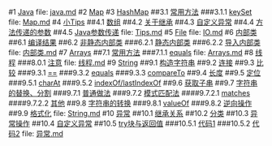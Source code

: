 #1 [Java](java.md#anchor_0)
file: [java.md](java.md)
#2 [Map](Map.md#anchor_0)
#3 [HashMap](Map.md#anchor_1)
##3.1 [常用方法](Map.md#anchor_2)
###3.1.1 [keySet](Map.md#anchor_3)
file: [Map.md](Map.md)
#4 [小Tips](Tips.md#anchor_0)
##4.1 [数组](Tips.md#anchor_1)
##4.2 [关于继承](Tips.md#anchor_2)
##4.3 [自定义异常](Tips.md#anchor_3)
##4.4 [方法传递的参数](Tips.md#anchor_4)
##4.5 [Java参数传递](Tips.md#anchor_5)
file: [Tips.md](Tips.md)
#5 [File](IO.md#anchor_0)
file: [IO.md](IO.md)
#6 [内部类](内部类.md#anchor_0)
##6.1 [编译结果](内部类.md#anchor_1)
##6.2 [非静态内部类](内部类.md#anchor_2)
###6.2.1 [静态内部类](内部类.md#anchor_3)
###6.2.2 [导入内部类](内部类.md#anchor_4)
file: [内部类.md](内部类.md)
#7 [Arrays](Arrays.md#anchor_0)
##7.1 [常用方法](Arrays.md#anchor_1)
###7.1.1 [equals](Arrays.md#anchor_2)
file: [Arrays.md](Arrays.md)
#8 [线程](线程.md#anchor_0)
###8.0.1 [注意](线程.md#anchor_1)
file: [线程.md](线程.md)
#9 [String](String.md#anchor_0)
##9.1 [构造字符串](String.md#anchor_1)
##9.2 [连接](String.md#anchor_2)
##9.3 [比较](String.md#anchor_3)
###9.3.1 [==](String.md#anchor_4)
###9.3.2 [equals](String.md#anchor_5)
###9.3.3 [compareTo](String.md#anchor_6)
##9.4 [长度](String.md#anchor_7)
##9.5 [定位](String.md#anchor_8)
###9.5.1 [charAt](String.md#anchor_9)
###9.5.2 [indexOf/lastIndexOf](String.md#anchor_10)
##9.6 [获取子串](String.md#anchor_11)
##9.7 [字符串的替换、分割](String.md#anchor_12)
###9.7.1 [普通做法](String.md#anchor_13)
###9.7.2 [模式匹配法](String.md#anchor_14)
####9.7.2.1 [matches](String.md#anchor_15)
####9.7.2.2 [其他](String.md#anchor_16)
##9.8 [字符串的转换](String.md#anchor_17)
###9.8.1 [valueOf](String.md#anchor_18)
###9.8.2 [逆向操作](String.md#anchor_19)
##9.9 [格式化](String.md#anchor_20)
file: [String.md](String.md)
#10 [异常](异常.md#anchor_0)
##10.1 [继承关系](异常.md#anchor_1)
##10.2 [分类](异常.md#anchor_2)
##10.3 [异常操作](异常.md#anchor_3)
##10.4 [自定义异常](异常.md#anchor_4)
##10.5 [try块与返回值](异常.md#anchor_5)
###10.5.1 [代码1](异常.md#anchor_6)
###10.5.2 [代码2](异常.md#anchor_7)
file: [异常.md](异常.md)
